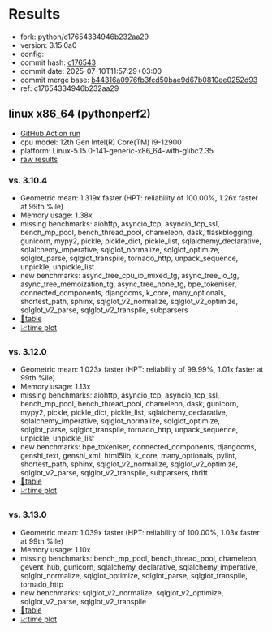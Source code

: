 # Results

- fork: python/c17654334946b232aa29
- version: 3.15.0a0
- config: 
- commit hash: [c176543](https://github.com/python/cpython/commit/c176543)
- commit date: 2025-07-10T11:57:29+03:00
- commit merge base: [b44316a0976fb3fcd50bae9d67b0810ee0252d93](https://github.com/python/cpython/commit/b44316a0976fb3fcd50bae9d67b0810ee0252d93)
- ref: c17654334946b232aa29

## linux x86_64 (pythonperf2)

- [GitHub Action run](https://github.com/faster-cpython/benchmarking/actions/runs/16193666264)
- cpu model: 12th Gen Intel(R) Core(TM) i9-12900
- platform: Linux-5.15.0-141-generic-x86_64-with-glibc2.35
- [raw results](bm-20250710-pythonperf2-x86_64-python-c17654334946b232aa29-3.15.0a0-c176543.json)

### vs. 3.10.4

- Geometric mean: 1.319x faster (HPT: reliability of 100.00%, 1.26x faster at 99th %ile)
- Memory usage: 1.38x
- missing benchmarks: aiohttp, asyncio_tcp, asyncio_tcp_ssl, bench_mp_pool, bench_thread_pool, chameleon, dask, flaskblogging, gunicorn, mypy2, pickle, pickle_dict, pickle_list, sqlalchemy_declarative, sqlalchemy_imperative, sqlglot_normalize, sqlglot_optimize, sqlglot_parse, sqlglot_transpile, tornado_http, unpack_sequence, unpickle, unpickle_list
- new benchmarks: async_tree_cpu_io_mixed_tg, async_tree_io_tg, async_tree_memoization_tg, async_tree_none_tg, bpe_tokeniser, connected_components, djangocms, k_core, many_optionals, shortest_path, sphinx, sqlglot_v2_normalize, sqlglot_v2_optimize, sqlglot_v2_parse, sqlglot_v2_transpile, subparsers
- [📄table](bm-20250710-pythonperf2-x86_64-python-c17654334946b232aa29-3.15.0a0-c176543-vs-3.10.4.md)
- [📈time plot](bm-20250710-pythonperf2-x86_64-python-c17654334946b232aa29-3.15.0a0-c176543-vs-3.10.4.svg)

### vs. 3.12.0

- Geometric mean: 1.023x faster (HPT: reliability of 99.99%, 1.01x faster at 99th %ile)
- Memory usage: 1.13x
- missing benchmarks: aiohttp, asyncio_tcp, asyncio_tcp_ssl, bench_mp_pool, bench_thread_pool, chameleon, dask, gunicorn, mypy2, pickle, pickle_dict, pickle_list, sqlalchemy_declarative, sqlalchemy_imperative, sqlglot_normalize, sqlglot_optimize, sqlglot_parse, sqlglot_transpile, tornado_http, unpack_sequence, unpickle, unpickle_list
- new benchmarks: bpe_tokeniser, connected_components, djangocms, genshi_text, genshi_xml, html5lib, k_core, many_optionals, pylint, shortest_path, sphinx, sqlglot_v2_normalize, sqlglot_v2_optimize, sqlglot_v2_parse, sqlglot_v2_transpile, subparsers, thrift
- [📄table](bm-20250710-pythonperf2-x86_64-python-c17654334946b232aa29-3.15.0a0-c176543-vs-3.12.0.md)
- [📈time plot](bm-20250710-pythonperf2-x86_64-python-c17654334946b232aa29-3.15.0a0-c176543-vs-3.12.0.svg)

### vs. 3.13.0

- Geometric mean: 1.039x faster (HPT: reliability of 100.00%, 1.03x faster at 99th %ile)
- Memory usage: 1.10x
- missing benchmarks: bench_mp_pool, bench_thread_pool, chameleon, gevent_hub, gunicorn, sqlalchemy_declarative, sqlalchemy_imperative, sqlglot_normalize, sqlglot_optimize, sqlglot_parse, sqlglot_transpile, tornado_http
- new benchmarks: sqlglot_v2_normalize, sqlglot_v2_optimize, sqlglot_v2_parse, sqlglot_v2_transpile
- [📄table](bm-20250710-pythonperf2-x86_64-python-c17654334946b232aa29-3.15.0a0-c176543-vs-3.13.0.md)
- [📈time plot](bm-20250710-pythonperf2-x86_64-python-c17654334946b232aa29-3.15.0a0-c176543-vs-3.13.0.svg)

